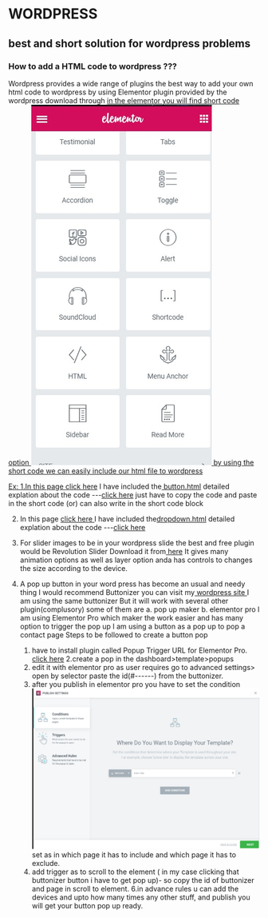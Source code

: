 # WORDPRESS
<h2>best and short solution for wordpress problems</h2>

<h3>How to add a HTML code to wordpress ???</h3>
Wordpress provides a wide range of plugins 
the best way to add your own html code to wordpress by using
Elementor plugin provided by the wordpress
 download through <a href="https://downloads.wordpress.org/plugin/elementor.2.7.5.zip">
  in the elementor you will find short code option
  <img src="https://github.com/jatinkumar11954/WORDPRESS/blob/master/images/shortcode.jpg">
  by using the short code we can easily include our html file to wordpress

  Ex: 1.In this page <a href="https://usoneinfotech.com/wp/transport/#goto"> click here</a>
  I have included the<a href="https://github.com/jatinkumar11954/WORDPRESS/blob/master/button/button.html"> button.html</a>
    detailed explation about the code ---<a href="https://github.com/jatinkumar11954/Button">click here</a>
  just have to copy the code and paste in the short code (or) can also write in the short code block


2. In this page <a href="https://usoneinfotech.com/wp/transport/"> click here </a>
      I have included the<a href="https://github.com/jatinkumar11954/WORDPRESS/blob/master/dropdown/timeline.html">dropdown.html</a>
       detailed explation about the code ---<a href="https://github.com/jatinkumar11954/drop-down">click here</a>
    
3. For slider images to be in your wordpress slide the best and free plugin would be
 Revolution Slider Download it from<a href="http://cloudyfiles.com/endezb2p4rmb"> here</a>
 It gives many animation options as well as layer option anda has
 controls to changes the size according to the device.
 
 4. A pop up button in your word press has become an usual and needy thing
 I would recommend Buttonizer  you can visit my<a href="https://usoneinfotech.com/wp/"> wordpress site </a>I am using the same buttonizer
 But it will work with several other plugin(complusory) some of them are
     a. pop up maker
    b. elementor pro
    I am using Elementor Pro which maker the work easier and has many option to trigger the pop up
    I am using a button as a pop up to pop a contact page
    Steps to be followed to create a button pop 
    1. have to install plugin called Popup Trigger URL for Elementor Pro. <a href="https://wordpress.org/plugins/popup-trigger-url-for-elementor-pro/">click here</a>
    2.create a pop in the dashboard>template>popups
    3. edit it with elementor pro as user requires go to advanced settings> open by selector paste the id(#------) from the buttonizer.
    4. after you publish in elementor pro you have to set the condition 
    <img src="https://github.com/jatinkumar11954/WORDPRESS/blob/master/images/conditions.jpg">set as in which page it has to include and which page it has to exclude.
    5. add trigger as to scroll to the element ( in my case clicking that buttonizer button i have to get pop up)- so copy the id of buttonizer and page in scroll to element.
    6.in advance rules u can add the devices and upto how many times any other stuff,
    and publish you will get your button pop up ready.

   

